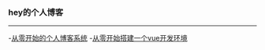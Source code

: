 ### hey的个人博客
***

-[从零开始的个人博客系统](https://github.com/heyach/blog/issues/1)
-[从零开始搭建一个vue开发环境](https://github.com/heyach/blog/issues/2)
